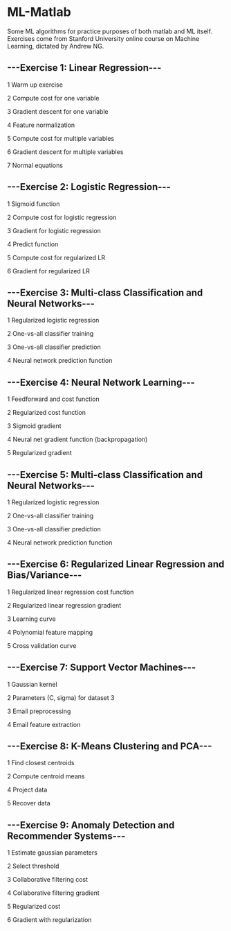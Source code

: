 # ML-Matlab
Some ML algorithms for practice purposes of both matlab and ML itself.
Exercises come from Stanford University online course on Machine Learning, dictated by Andrew NG.

---Exercise 1: Linear Regression---
-
1	Warm up exercise

2	Compute cost for one variable

3	Gradient descent for one variable

4	Feature normalization

5	Compute cost for multiple variables

6	Gradient descent for multiple variables

7	Normal equations


---Exercise 2: Logistic Regression---
-
1	Sigmoid function

2	Compute cost for logistic regression

3	Gradient for logistic regression

4	Predict function

5	Compute cost for regularized LR

6	Gradient for regularized LR


---Exercise 3: Multi-class Classification and Neural Networks---
-
1	Regularized logistic regression

2	One-vs-all classifier training

3	One-vs-all classifier prediction

4	Neural network prediction function


---Exercise 4: Neural Network Learning---
-
1	Feedforward and cost function

2	Regularized cost function

3	Sigmoid gradient

4	Neural net gradient function (backpropagation)

5	Regularized gradient


---Exercise 5: Multi-class Classification and Neural Networks---
-
1	Regularized logistic regression

2	One-vs-all classifier training

3	One-vs-all classifier prediction

4	Neural network prediction function


---Exercise 6: Regularized Linear Regression and Bias/Variance---
-
1	Regularized linear regression cost function

2	Regularized linear regression gradient

3	Learning curve

4	Polynomial feature mapping

5	Cross validation curve


---Exercise 7: Support Vector Machines---
-
1	Gaussian kernel

2	Parameters (C, sigma) for dataset 3

3	Email preprocessing

4	Email feature extraction


---Exercise 8: K-Means Clustering and PCA---
-
1	Find closest centroids

2	Compute centroid means

4	Project data

5	Recover data


---Exercise 9: Anomaly Detection and Recommender Systems---
-
1	Estimate gaussian parameters

2	Select threshold

3	Collaborative filtering cost

4	Collaborative filtering gradient

5	Regularized cost

6	Gradient with regularization
